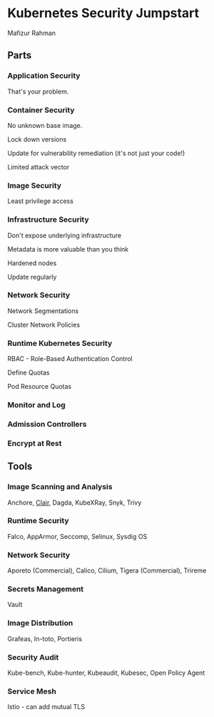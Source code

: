 # Kubernetes Security Jumpstart
Mafizur Rahman

## Parts
### Application Security
That's your problem.

### Container Security
No unknown base image.

Lock down versions

Update for vulnerability remediation (it's not just your code!)

Limited attack vector

### Image Security
Least privilege access

### Infrastructure Security
Don't expose underlying infrastructure

Metadata is more valuable than you think

Hardened nodes

Update regularly

### Network Security
Network Segmentations

Cluster Network Policies

### Runtime Kubernetes Security
RBAC - Role-Based Authentication Control

Define Quotas

Pod Resource Quotas

### Monitor and Log


### Admission Controllers


### Encrypt at Rest

## Tools

### Image Scanning and Analysis
Anchore, [Clair](https://github.com/quay/clair), Dagda, KubeXRay, Snyk, Trivy

### Runtime Security
Falco, AppArmor, Seccomp, Selinux, Sysdig OS

### Network Security
Aporeto (Commercial), Calico, Cilium, Tigera (Commercial), Trireme

### Secrets Management
Vault

### Image Distribution
Grafeas, In-toto, Portieris

### Security Audit
Kube-bench, Kube-hunter, Kubeaudit, Kubesec, Open Policy Agent

### Service Mesh
Istio - can add mutual TLS

